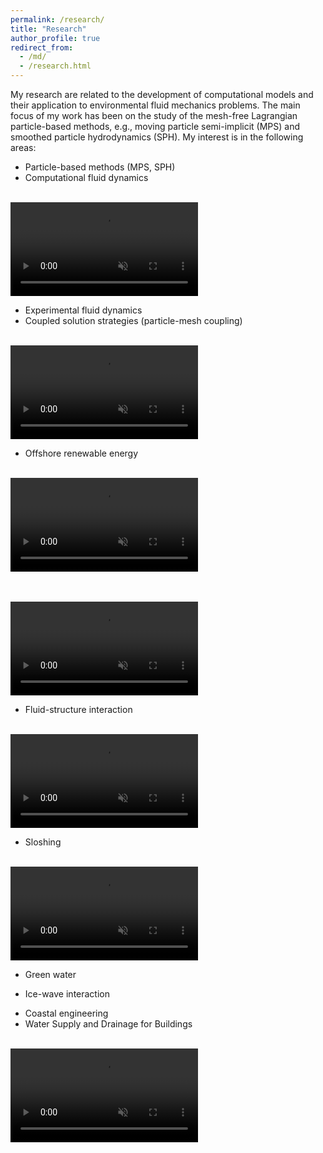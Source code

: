 ```yaml
---
permalink: /research/
title: "Research"
author_profile: true
redirect_from: 
  - /md/
  - /research.html
---
```


My research are related to the development of computational models and their application to environmental fluid mechanics problems. The main focus of my work has been on the study of the mesh-free Lagrangian particle-based methods, e.g., moving particle semi-implicit (MPS) and smoothed particle hydrodynamics (SPH). My interest is in the following areas:

* Particle-based methods (MPS, SPH)
* Computational fluid dynamics
<br/><br/>
<video src="https://user-images.githubusercontent.com/20632175/182661348-2c7ec66c-f9c3-4e97-bbe5-382a4942ca4e.mp4" playsinline autoplay muted loop controls="controls" style="max-width: 500px;">
</video>

* Experimental fluid dynamics
* Coupled solution strategies (particle-mesh coupling)
<br/><br/>
<video src="https://user-images.githubusercontent.com/20632175/182659436-a76d0e98-0326-4cb6-be83-c766096f6ff8.mp4" playsinline autoplay muted loop controls="controls" style="max-width: 700px;">
</video>

* Offshore renewable energy
<br/><br/>
<video src="https://user-images.githubusercontent.com/20632175/182657646-2b09cb45-12e0-457f-954b-a5058d8bd04a.mp4" playsinline autoplay muted loop controls="controls" style="max-width: 700px;">
</video>

<br/><br/>
<video src="https://user-images.githubusercontent.com/20632175/182654476-a57408c2-3204-4045-b068-21a994842d9b.mp4" playsinline autoplay muted loop controls="controls" style="max-width: 700px;">
</video>

* Fluid-structure interaction
<br/><br/>
<video src="https://user-images.githubusercontent.com/20632175/182658603-88eea1b5-32ff-4edc-8f9d-4601403eb633.mp4" playsinline autoplay muted loop controls="controls" style="max-width: 500px;">
</video>

* Sloshing
<br/><br/>
<video src="https://user-images.githubusercontent.com/20632175/182660794-abf94f3e-570a-414e-8e79-0c7b40aca5a8.mp4" playsinline autoplay muted loop controls="controls" style="max-width: 700px;">
</video>

* Green water
<!--<br/><br/><img src='/images/sloshing_3d_exp_mps_kosh_chta.gif' width="700">-->
* Ice-wave interaction
<!--<br/><br/><img src='/images/mps_exp_4b_Try01-02-03_time.gif' width="700">-->
* Coastal engineering
* Water Supply and Drainage for Buildings
<br/><br/>
<video src="https://user-images.githubusercontent.com/20632175/182658860-226d9e08-bc61-4e8e-ac4f-de887db865a7.mp4" playsinline autoplay muted loop controls="controls" style="max-width: 700px;">
</video>